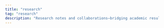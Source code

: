 ```yaml
---
title: "research"
tag: "research"
description: "Research notes and collaborations—bridging academic results with practical engineering tool development."
---
```

